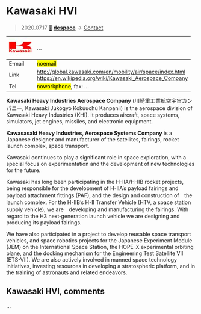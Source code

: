 # Kawasaki HVI
> 2020.07.17 **[🚀](../index/index.md) [despace](index.md)** → [Contact](contact.md)

|[![](f/contact/k/kawasaki_hvi_logo1_thumb.jpg)](f/contact/k/kawasaki_hvi_logo1.png)|*…*|
|:--|:--|
|E‑mail| <mark>noemail</mark> |
|Link| <http://global.kawasaki.com/en/mobility/air/space/index.html><br> <https://en.wikipedia.org/wiki/Kawasaki_Aerospace_Company> |
|Tel| <mark>noworkphone</mark>, fax: … |

**Kawasaki Heavy Industries Aerospace Company** (川崎重工業航空宇宙カンパニー, Kawasaki Jūkōgyō Kōkūuchū Kanpanii) is the aerospace division of Kawasaki Heavy Industries (KHI). It produces aircraft, space systems, simulators, jet engines, missiles, and electronic equipment.

**Kawasasaki Heavy Industries, Aerospace Systems Company** is a Japanese designer and manufacturer of the satellites, fairings, rocket launch complex, space transport.

Kawasaki continues to play a significant role in space exploration, with a special focus on experimentation and the development of new technologies for the future.

Kawasaki has long been participating in the H-IIA/H-IIB rocket projects, being responsible for the development of H-IIA’s payload fairings and payload attachment fittings (PAF), and the design and construction of　the launch complex. For the H-IIB’s H-II Transfer Vehicle (HTV, a space station supply vehicle), we are　developing and manufacturing the fairings. With regard to the H3 next‑generation launch vehicle we are designing and producing its payload fairings.

We have also participated in a project to develop reusable space transport vehicles, and space robotics projects for the Japanese Experiment Module (JEM) on the International Space Station, the HOPE-X experimental orbiting plane, and the docking mechanism for the Engineering Test Satellite VII (ETS-VII). We are also actively involved in manned space technology initiatives, investing resources in developing a stratospheric platform, and in the training of astronauts and related endeavors.

<p style="page-break-after:always"> </p>

## Kawasaki HVI, comments

…

